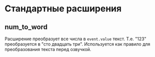 # Стандартные расширения

## num_to_word
Расширение преобразует все числа в `event.value` текст. Т.е. "123" преобразуется в "сто двадцать три". 
Используется как правило для преобразования текста перед озвучкой.